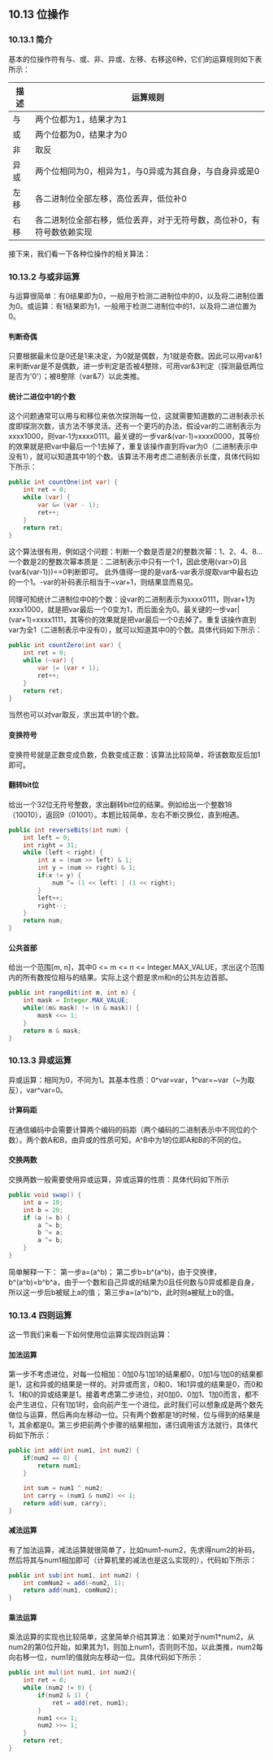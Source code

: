 ## 10.13 位操作

### 10.13.1 简介
基本的位操作符有与、或、非、异或、左移、右移这6种，它们的运算规则如下表所示：

描述                 |运算规则
---------------------|-------
与                   |两个位都为1，结果才为1
或                   |两个位都为0，结果才为0
非                   |取反
异或                  |两个位相同为0，相异为1，与0异或为其自身，与自身异或是0
左移                  |各二进制位全部左移，高位丢弃，低位补0
右移                  |各二进制位全部右移，低位丢弃，对于无符号数，高位补0，有符号数依赖实现

接下来，我们看一下各种位操作的相关算法：

### 10.13.2 与或非运算
与运算很简单：有0结果即为0，一般用于检测二进制位中的0，以及将二进制位置为0。或运算：有1结果即为1，一般用于检测二进制位中的1，以及将二进位置为0。                             
#### 判断奇偶
只要根据最未位是0还是1来决定，为0就是偶数，为1就是奇数。因此可以用var&1来判断var是不是偶数，进一步判定是否被4整除，可用var&3判定（探测最低两位是否为'0'）；被8整除（var&7）以此类推。

#### 统计二进位中1的个数
这个问题通常可以用与和移位来依次探测每一位，这就需要知道数的二进制表示长度即探测次数，该方法不够灵活。还有一个更巧的办法，假设var的二进制表示为xxxx1000，则var-1为xxxx0111。最关键的一步var&(var-1)=xxxx0000，其等价的效果就是把var中最后一个1去掉了，重复该操作直到将var为0（二进制表示中没有1），就可以知道其中1的个数。该算法不用考虑二进制表示长度，具体代码如下所示：
```Java
public int countOne(int var) {
    int ret = 0;
    while (var) {
        var &= (var - 1);
        ret++;
    }
    return ret;
}
```
这个算法很有用，例如这个问题：判断一个数是否是2的整数次幂：1、2、4、8...一个数是2的整数次幂本质是：二进制表示中只有一个1，因此使用(var>0)且(var&(var-1)))==0判断即可。
此外值得一提的是var&-var表示提取var中最右边的一个1。-var的补码表示相当于~var+1，则结果显而易见。

同理可知统计二进制位中0的个数：设var的二进制表示为xxxx0111，则var+1为xxxx1000，就是把var最后一个0变为1，而后面全为0。最关键的一步var|(var+1)=xxxx1111，其等价的效果就是把var最后一个0去掉了。重复该操作直到var为全1（二进制表示中没有0），就可以知道其中0的个数。具体代码如下所示：
```Java
public int countZero(int var) {
    int ret = 0;
    while (~var) {
        var |= (var + 1);
        ret++;
    }
    return ret;
}
```
当然也可以对var取反，求出其中1的个数。

#### 变换符号
变换符号就是正数变成负数，负数变成正数：该算法比较简单，将该数取反后加1即可。

#### 翻转bit位
给出一个32位无符号整数，求出翻转bit位的结果。例如给出一个整数18（10010），返回9（01001）。本题比较简单，左右不断交换位，直到相遇。
```Java
public int reverseBits(int num) {
    int left = 0;
    int right = 31;
    while (left < right) {
        int x = (num >> left) & 1;
        int y = (num >> right) & 1;
        if(x != y) {
            num ^= (1 << left) | (1 << right);
        }
        left++;
        right--;
    }
    return num;
}
```

#### 公共首部
给出一个范围[m, n]，其中0 <= m <= n <= Integer.MAX_VALUE，求出这个范围内的所有数按位相与的结果。实际上这个题是求m和n的公共左边首部。
```Java
public int rangeBit(int m, int n) {
    int mask = Integer.MAX_VALUE;
    while((m& mask) != (n & mask)) {
        mask <<= 1;
    }
    return m & mask;
}
```

### 10.13.3 异或运算
异或运算：相同为0，不同为1。其基本性质：0^var=var，1^var=~var（~为取反），var^var=0。
#### 计算码距
在通信编码中会需要计算两个编码的码距（两个编码的二进制表示中不同位的个数）。两个数A和B，由异或的性质可知，A^B中为1的位即A和B的不同的位。

#### 交换两数
交换两数一般需要使用异或运算，异或运算的性质：具体代码如下所示
```Java
public void swap() {
    int a = 10;
    int b = 20;
    if (a != b) {
        a ^= b;
        b ^= a;
        a ^= b;
    }
}
```
简单解释一下：
第一步a=(a^b)；
第二步b=b^(a^b)，由于交换律，b^(a^b)=b^b^a，由于一个数和自己异或的结果为0且任何数与0异或都是自身，所以这一步后b被赋上a的值；
第三步a=(a^b)^b，此时则a被赋上b的值。

### 10.13.4 四则运算
这一节我们来看一下如何使用位运算实现四则运算：

#### 加法运算
第一步不考虑进位，对每一位相加：0加0与1加1的结果都0，0加1与1加0的结果都是1，这和异或的结果是一样的。对异或而言，0和0、1和1异或的结果是0，而0和1、1和0的异或结果是1。接着考虑第二步进位，对0加0、0加1、1加0而言，都不会产生进位，只有1加1时，会向前产生一个进位。此时我们可以想象成是两个数先做位与运算，然后再向左移动一位。只有两个数都是1的时候，位与得到的结果是1，其余都是0。第三步把前两个步骤的结果相加，递归调用该方法就行，具体代码如下所示：
```Java
public int add(int num1, int num2) {
    if(num2 == 0) {
        return num1;
    }

    int sum = num1 ^ num2;
    int carry = (num1 & num2) << 1;
    return add(sum, carry);
}
```

#### 减法运算
有了加法运算，减法运算就很简单了，比如num1-num2，先求得num2的补码，然后将其与num1相加即可（计算机里的减法也是这么实现的），代码如下所示：
```Java
public int sub(int num1, int num2) {
    int comNum2 = add(~num2, 1);
    return add(num1, comNum2);
}
```

#### 乘法运算
乘法运算的实现也比较简单，这里简单介绍其算法：如果对于num1*num2，从num2的第0位开始，如果其为1，则加上num1，否则则不加，以此类推，num2每向右移一位，num1的值就向左移动一位。具体代码如下所示：
```Java
public int mul(int num1, int num2){
    int ret = 0;
    while (num2 != 0) {
        if(num2 & 1) {
            ret = add(ret, num1);
        }
        num1 <<= 1;
        num2 >>= 1;
    }
    return ret;
}
```
